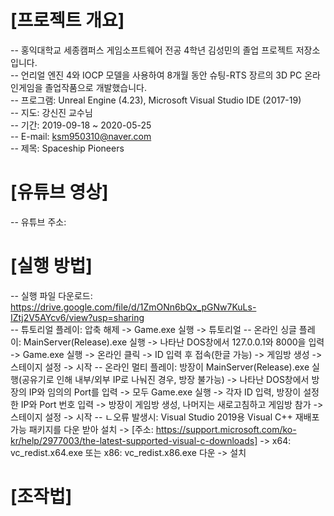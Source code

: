 ﻿# [프로젝트 개요]
-- 홍익대학교 세종캠퍼스 게임소프트웨어 전공 4학년 김성민의 졸업 프로젝트 저장소입니다.<br>
-- 언리얼 엔진 4와 IOCP 모델을 사용하여 8개월 동안 슈팅-RTS 장르의 3D PC 온라인게임을 졸업작품으로 개발했습니다.<br>
-- 프로그램: Unreal Engine (4.23), Microsoft Visual Studio IDE (2017-19)<br>
-- 지도: 강신진 교수님<br>
-- 기간: 2019-09-18 ~ 2020-05-25<br>
-- E-mail: ksm950310@naver.com<br>
-- 제목: Spaceship Pioneers
<br>

# [유튜브 영상]
-- 유튜브 주소: 
<br>

# [실행 방법]
-- 실행 파일 다운로드: https://drive.google.com/file/d/1ZmONn6bQx_pGNw7KuLs-IZtj2V5AYcv6/view?usp=sharing <br>
-- 튜토리얼 플레이: 압축 해제 -> Game.exe 실행 -> 튜토리얼
-- 온라인 싱글 플레이: MainServer(Release).exe 실행 -> 나타난 DOS창에서 127.0.0.1와 8000을 입력 -> Game.exe 실행 -> 온라인 클릭 -> ID 입력 후 접속(한글 가능) -> 게임방 생성 -> 스테이지 설정 -> 시작
-- 온라인 멀티 플레이: 방장이 MainServer(Release).exe 실행(공유기로 인해 내부/외부 IP로 나눠진 경우, 방장 불가능) -> 나타난 DOS창에서 방장의 IP와 임의의 Port를 입력 -> 모두 Game.exe 실행 -> 각자 ID 입력, 방장이 설정한 IP와 Port 번호 입력 -> 방장이 게임방 생성, 나머지는 새로고침하고 게임방 참가 -> 스테이지 설정 -> 시작
-- ㄴ오류 발생시: Visual Studio 2019용 Visual C++ 재배포 가능 패키지를 다운 받아 설치 -> [주소: https://support.microsoft.com/ko-kr/help/2977003/the-latest-supported-visual-c-downloads] -> x64: vc_redist.x64.exe 또는 x86: vc_redist.x86.exe 다운 -> 설치
<br>

# [조작법]

<br>

